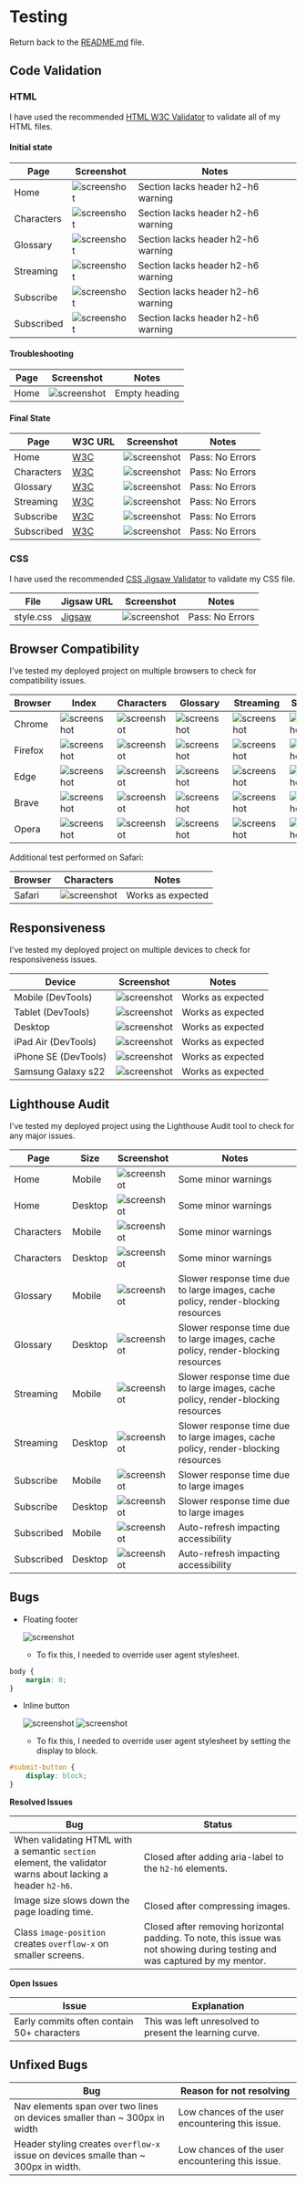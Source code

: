 # Testing

Return back to the [README.md](README.md) file.

## Code Validation

### HTML

I have used the recommended [HTML W3C Validator](https://validator.w3.org) to validate all of my HTML files.

#### Initial state

| Page | Screenshot | Notes |
| --- | --- | --- |
| Home | ![screenshot](documentation/validation/index-validation-1.png) | Section lacks header h2-h6 warning |
| Characters | ![screenshot](documentation/validation/characters-validation-1.png) | Section lacks header h2-h6 warning |
| Glossary | ![screenshot](documentation/validation/glossary-validation-1.png) | Section lacks header h2-h6 warning |
| Streaming | ![screenshot](documentation/validation/streaming-validation-1.png) | Section lacks header h2-h6 warning |
| Subscribe | ![screenshot](documentation/validation/subscribe-validation-1.png) | Section lacks header h2-h6 warning |
| Subscribed | ![screenshot](documentation/validation/subscribed-validation-1.png) | Section lacks header h2-h6 warning |

#### Troubleshooting 

| Page | Screenshot | Notes |
| --- | --- | --- |
| Home | ![screenshot](documentation/validation/index-validation-2.png) | Empty heading |

#### Final State 

| Page | W3C URL | Screenshot | Notes |
| --- | --- | --- | --- |
| Home | [W3C](https://validator.w3.org/nu/?doc=https%3A%2F%2Fjosipcodes.github.io%2Fdead-by-daylight%2Findex.html) | ![screenshot](documentation/validation/index-validation-3.png) | Pass: No Errors |
| Characters | [W3C](https://validator.w3.org/nu/?doc=https%3A%2F%2Fjosipcodes.github.io%2Fdead-by-daylight%2Fcharacters.html) | ![screenshot](documentation/validation/characters-validation-2.png) | Pass: No Errors |
| Glossary | [W3C](https://validator.w3.org/nu/?doc=https%3A%2F%2Fjosipcodes.github.io%2Fdead-by-daylight%2Fglossary.html) | ![screenshot](documentation/validation/glossary-validation-2.png) | Pass: No Errors |
| Streaming | [W3C](https://validator.w3.org/nu/?doc=https%3A%2F%2Fjosipcodes.github.io%2Fdead-by-daylight%2Fstreaming.html) | ![screenshot](documentation/validation/streaming-validation-2.png) | Pass: No Errors |
| Subscribe | [W3C](https://validator.w3.org/nu/?doc=https%3A%2F%2Fjosipcodes.github.io%2Fdead-by-daylight%2Fsubscribe.html) | ![screenshot](documentation/validation/subscribe-validation-2.png) | Pass: No Errors |
| Subscribed | [W3C](https://validator.w3.org/nu/?doc=https%3A%2F%2Fjosipcodes.github.io%2Fdead-by-daylight%2Fsubscribed.html) | ![screenshot](documentation/validation/subscribed-validation-2.png) | Pass: No Errors |

### CSS

I have used the recommended [CSS Jigsaw Validator](https://jigsaw.w3.org/css-validator) to validate my CSS file.

| File | Jigsaw URL | Screenshot | Notes |
| --- | --- | --- | --- |
| style.css | [Jigsaw](https://jigsaw.w3.org/css-validator/validator?uri=https%3A%2F%2Fjosipcodes.github.io%2Fdead-by-daylight) | ![screenshot](documentation/validation/css-validation.png) | Pass: No Errors |

## Browser Compatibility

I've tested my deployed project on multiple browsers to check for compatibility issues.

| Browser | Index | Characters | Glossary | Streaming | Subscribe | Subscribed | Notes |
| --- | --- | --- | --- | --- | --- | --- | --- |
| Chrome | ![screenshot](documentation/compatibility/chrome-index.png) | ![screenshot](documentation/compatibility/chrome-characters.png) | ![screenshot](documentation/compatibility/chrome-glossary.png) | ![screenshot](documentation/compatibility/chrome-streaming.png) | ![screenshot](documentation/compatibility/chrome-subscribe.png) | ![screenshot](documentation/compatibility/chrome-subscribed.png) | Works as expected |
| Firefox | ![screenshot](documentation/compatibility/firefox-index.png) | ![screenshot](documentation/compatibility/firefox-characters.png) | ![screenshot](documentation/compatibility/firefox-glossary.png) | ![screenshot](documentation/compatibility/firefox-streaming.png) | ![screenshot](documentation/compatibility/firefox-subscribe.png) | ![screenshot](documentation/compatibility/firefox-subscribed.png) | Works as expected |
| Edge | ![screenshot](documentation/compatibility/edge-index.png) | ![screenshot](documentation/compatibility/edge-characters.png) | ![screenshot](documentation/compatibility/edge-glossary.png) | ![screenshot](documentation/compatibility/edge-streaming.png) | ![screenshot](documentation/compatibility/edge-subscribe.png) | ![screenshot](documentation/compatibility/edge-subscribed.png) | Works as expected |
| Brave | ![screenshot](documentation/compatibility/brave-index.png) | ![screenshot](documentation/compatibility/brave-characters.png) | ![screenshot](documentation/compatibility/brave-glossary.png) | ![screenshot](documentation/compatibility/brave-streaming.png) | ![screenshot](documentation/compatibility/brave-subscribe.png) | ![screenshot](documentation/compatibility/brave-subscribed.png) | Works as expected |
| Opera | ![screenshot](documentation/compatibility/opera-index.png) | ![screenshot](documentation/compatibility/opera-characters.png) | ![screenshot](documentation/compatibility/opera-glossary.png) | ![screenshot](documentation/compatibility/opera-streaming.png) | ![screenshot](documentation/compatibility/opera-subscribe.png) | ![screenshot](documentation/compatibility/opera-subscribed.png) | Works as expected |

Additional test performed on Safari:

| Browser | Characters | Notes |
| --- | --- | --- |
| Safari | ![screenshot](documentation/compatibility/safari-characters.png) | Works as expected |

## Responsiveness

I've tested my deployed project on multiple devices to check for responsiveness issues.

| Device | Screenshot | Notes |
| --- | --- | --- |
| Mobile (DevTools) | ![screenshot](documentation/responsiveness/mobile.png) | Works as expected |
| Tablet (DevTools) | ![screenshot](documentation/responsiveness/tablet.png) | Works as expected |
| Desktop | ![screenshot](documentation/responsiveness/desktop.png) | Works as expected |
| iPad Air (DevTools) | ![screenshot](documentation/responsiveness/ipad-air.png) | Works as expected |
| iPhone SE (DevTools) | ![screenshot](documentation/responsiveness/iphone-se.png) | Works as expected |
| Samsung Galaxy s22 | ![screenshot](documentation/responsiveness/samsung-galaxy.png) | Works as expected |

## Lighthouse Audit

I've tested my deployed project using the Lighthouse Audit tool to check for any major issues.

| Page | Size | Screenshot | Notes |
| --- | --- | --- | --- |
| Home | Mobile | ![screenshot](documentation/lighthouse/lighthouse-mobile-home.png) | Some minor warnings |
| Home | Desktop | ![screenshot](documentation/lighthouse/lighthouse-desktop-home.png) | Some minor warnings |
| Characters | Mobile | ![screenshot](documentation/lighthouse/lighthouse-mobile-characters.png) | Some minor warnings |
| Characters | Desktop | ![screenshot](documentation/lighthouse/lighthouse-desktop-characters.png) | Some minor warnings |
| Glossary | Mobile | ![screenshot](documentation/lighthouse/lighthouse-mobile-glossary.png) | Slower response time due to large images, cache policy, render-blocking resources |
| Glossary | Desktop | ![screenshot](documentation/lighthouse/lighthouse-desktop-glossary.png) | Slower response time due to large images, cache policy, render-blocking resources |
| Streaming | Mobile | ![screenshot](documentation/lighthouse/lighthouse-mobile-streaming.png) | Slower response time due to large images, cache policy, render-blocking resources |
| Streaming | Desktop | ![screenshot](documentation/lighthouse/lighthouse-desktop-streaming.png) | Slower response time due to large images, cache policy, render-blocking resources |
| Subscribe | Mobile | ![screenshot](documentation/lighthouse/lighthouse-mobile-subscribe.png) | Slower response time due to large images |
| Subscribe | Desktop | ![screenshot](documentation/lighthouse/lighthouse-desktop-subscribe.png) | Slower response time due to large images |
| Subscribed | Mobile | ![screenshot](documentation/lighthouse/lighthouse-mobile-subscribed.png) | Auto-refresh impacting accessibility |
| Subscribed | Desktop | ![screenshot](documentation/lighthouse/lighthouse-desktop-subscribed.png) | Auto-refresh impacting accessibility |

## Bugs

- Floating footer

    ![screenshot](documentation/bugs/bug-footer.png)

    - To fix this, I needed to override user agent stylesheet.
```css
body {
    margin: 0;
}
```
- Inline button

    ![screenshot](documentation/bugs/bug-submit.png)
    ![screenshot](documentation/bugs/bug-button.png)

    - To fix this, I needed to override user agent stylesheet by setting the display to block.
```css
#submit-button {
    display: block;
}
```

**Resolved Issues**

| Bug | Status |
| --- | --- |
| When validating HTML with a semantic `section` element, the validator warns about lacking a header `h2-h6`. | Closed after adding aria-label to the `h2-h6` elements. |
| Image size slows down the page loading time. | Closed after compressing images. |
| Class `image-position` creates `overflow-x` on smaller screens. | Closed after removing horizontal padding. To note, this issue was not showing during testing and was captured by my mentor. |


**Open Issues**

| Issue | Explanation |
| --- | --- |
| Early commits often contain 50+ characters | This was left unresolved to present the learning curve. |


## Unfixed Bugs

| Bug | Reason for not resolving |
| --- | --- |
| Nav elements span over two lines on devices smaller than ~ 300px in width | Low chances of the user encountering this issue. |
| Header styling creates `overflow-x` issue on devices smalle than ~ 300px in width. | Low chances of the user encountering this issue. |

